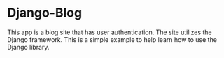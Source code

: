 # Django-Blog

This app is a blog site that has user authentication.  The site utilizes the Django framework.  This is a simple example to help learn how to use the Django library.